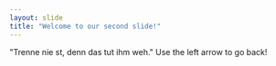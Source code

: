 ```yaml
---
layout: slide
title: "Welcome to our second slide!"
---
```

"Trenne nie st, denn das tut ihm weh."
Use the left arrow to go back!
